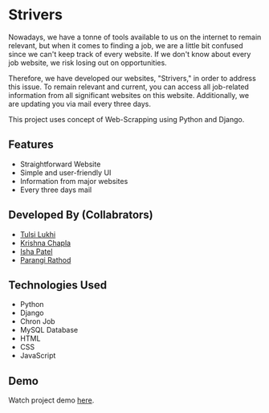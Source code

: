 
# Strivers

Nowadays, we have a tonne of tools available to us on the internet to remain relevant, but when it comes to finding a job, we are a little bit confused since we can't keep track of every website. If we don't know about every job website, we risk losing out on opportunities.


Therefore, we have developed our websites, "Strivers," in order to address this issue.
To remain relevant and current, you can access all job-related information from all significant websites on this website.
Additionally, we are updating you via mail every three days. 

This project uses concept of Web-Scrapping using Python and Django.
## Features
- Straightforward Website
- Simple and user-friendly UI
- Information from major websites 
- Every three days mail


## Developed By (Collabrators)

- [Tulsi Lukhi](https://github.com/TulsiLukhi1)
- [Krishna Chapla](https://github.com/PatelIshaR)
- [Isha Patel](https://github.com/pjskrishna)
- [Parangi Rathod](https://github.com/Parangi-27)


## Technologies Used
- Python
- Django
- Chron Job
- MySQL Database
- HTML
- CSS
- JavaScript

## Demo

Watch project demo [here]().

